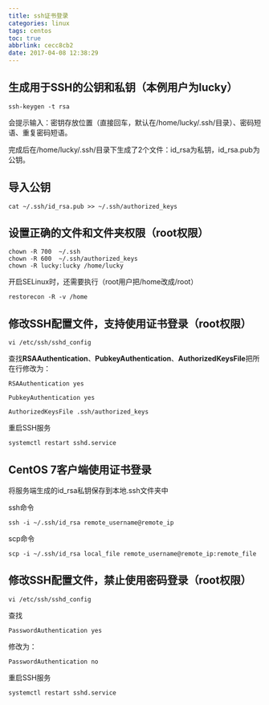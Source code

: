 ```yaml
---
title: ssh证书登录
categories: linux
tags: centos
toc: true
abbrlink: cecc8cb2
date: 2017-04-08 12:38:29
---
```


## 生成用于SSH的公钥和私钥（本例用户为lucky）

```shell
ssh-keygen -t rsa
```

会提示输入：密钥存放位置（直接回车，默认在/home/lucky/.ssh/目录）、密码短语、重复密码短语。

完成后在/home/lucky/.ssh/目录下生成了2个文件：id_rsa为私钥，id_rsa.pub为公钥。

<!-- more -->

## 导入公钥

```shell
cat ~/.ssh/id_rsa.pub >> ~/.ssh/authorized_keys
```

## 设置正确的文件和文件夹权限（root权限）

```shell
chown -R 700  ~/.ssh
chown -R 600  ~/.ssh/authorized_keys
chown -R lucky:lucky /home/lucky
```

开启SELinux时，还需要执行（root用户把/home改成/root）

```shell
restorecon -R -v /home
```

## 修改SSH配置文件，支持使用证书登录（root权限）

```shell
vi /etc/ssh/sshd_config
```

查找**RSAAuthentication**、**PubkeyAuthentication**、**AuthorizedKeysFile**把所在行修改为：

```shell
RSAAuthentication yes

PubkeyAuthentication yes

AuthorizedKeysFile .ssh/authorized_keys
```

重启SSH服务

```shell
systemctl restart sshd.service
```

##  CentOS 7客户端使用证书登录

将服务端生成的id_rsa私钥保存到本地.ssh文件夹中

ssh命令

```shell
ssh -i ~/.ssh/id_rsa remote_username@remote_ip
```

scp命令

```shell
scp -i ~/.ssh/id_rsa local_file remote_username@remote_ip:remote_file
```

## 修改SSH配置文件，禁止使用密码登录（root权限）

```shell
vi /etc/ssh/sshd_config
```

查找

```shell
PasswordAuthentication yes
```

修改为：

```shell
PasswordAuthentication no
```

重启SSH服务

```shell
systemctl restart sshd.service
```
